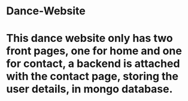# Dance-Website
# This dance website only has two front pages, one for home and one for contact, a backend is attached with the contact page, storing the user details, in mongo database.
